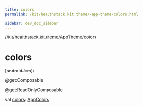 ```yaml
---
title: colors
permalink: /kit/healthstack.kit.theme/-app-theme/colors.html

sidebar: dev_doc_sidebar
---
```

//[kit](../../../index.html)/[healthstack.kit.theme](../index.html)/[AppTheme](index.html)/[colors](colors.html)



# colors



[androidJvm]\




@get:Composable



@get:ReadOnlyComposable



val [colors](colors.html): [AppColors](../-app-colors/index.html)




